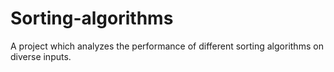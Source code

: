 # Sorting-algorithms
A project which analyzes the performance of different sorting algorithms on diverse inputs.
